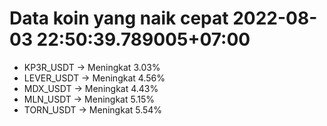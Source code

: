 # Data koin yang naik cepat 2022-08-03 22:50:39.789005+07:00

* KP3R_USDT -> Meningkat 3.03%
* LEVER_USDT -> Meningkat 4.56%
* MDX_USDT -> Meningkat 4.43%
* MLN_USDT -> Meningkat 5.15%
* TORN_USDT -> Meningkat 5.54%
